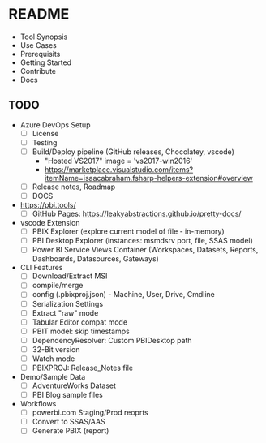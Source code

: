 # README

- Tool Synopsis
- Use Cases
- Prerequisits
- Getting Started
- Contribute
- Docs

## TODO

- Azure DevOps Setup
  - [ ] License
  - [ ] Testing
  - [ ] Build/Deploy pipeline (GitHub releases, Chocolatey, vscode)
    - "Hosted VS2017" image = 'vs2017-win2016'
    - https://marketplace.visualstudio.com/items?itemName=isaacabraham.fsharp-helpers-extension#overview
  - [ ] Release notes, Roadmap
  - [ ] DOCS
- https://pbi.tools/
  - [ ] GitHub Pages: https://leakyabstractions.github.io/pretty-docs/
- vscode Extension
  - [ ] PBIX Explorer (explore current model of file - in-memory)
  - [ ] PBI Desktop Explorer (instances: msmdsrv port, file, SSAS model)
  - [ ] Power BI Service Views Container (Workspaces, Datasets, Reports, Dashboards, Datasources, Gateways)
- CLI Features
  - [ ] Download/Extract MSI
  - [ ] compile/merge
  - [ ] config (.pbixproj.json) - Machine, User, Drive, Cmdline
  - [ ] Serialization Settings
  - [ ] Extract "raw" mode
  - [ ] Tabular Editor compat mode
  - [ ] PBIT model: skip timestamps
  - [ ] DependencyResolver: Custom PBIDesktop path
  - [ ] 32-Bit version
  - [ ] Watch mode
  - [ ] PBIXPROJ: Release_Notes file
- Demo/Sample Data
  - [ ] AdventureWorks Dataset
  - [ ] PBI Blog sample files
- Workflows
  - [ ] powerbi.com Staging/Prod reoprts
  - [ ] Convert to SSAS/AAS
  - [ ] Generate PBIX (report)